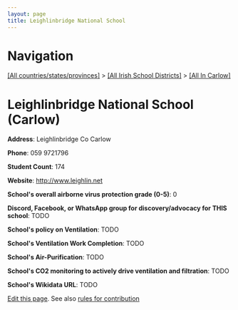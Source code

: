 ```yaml
---
layout: page
title: Leighlinbridge National School
---
```

# Navigation

[[All countries/states/provinces]](../../..) > [[All Irish School Districts]](../..) > [[All In Carlow]](..)

# Leighlinbridge National School (Carlow)

**Address**: Leighlinbridge Co Carlow

**Phone**: 059 9721796

**Student Count**: 174

**Website**: <http://www.leighlin.net>

**School's overall airborne virus protection grade (0-5)**: 0

**Discord, Facebook, or WhatsApp group for discovery/advocacy for THIS school**: TODO

**School's policy on Ventilation**: TODO

**School's Ventilation Work Completion**: TODO

**School's Air-Purification**: TODO

**School's CO2 monitoring to actively drive ventilation and filtration**: TODO

**School's Wikidata URL**: TODO


[Edit this page](https://github.com/ventilate-schools/Ireland/edit/main/./Carlow/Leighlinbridge_National_School.md). See also [rules for contribution](../../../contribution-rules/)